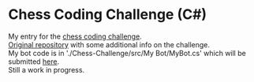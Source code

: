 # Chess Coding Challenge (C#)
My entry for the [chess coding challenge](https://youtu.be/iScy18pVR58).  
[Original repository](https://github.com/SebLague/Chess-Challenge) with some additional info on the challenge.  
My bot code is in './Chess-Challenge/src/My Bot/MyBot.cs' which will be submitted [here](https://forms.gle/6jjj8jxNQ5Ln53ie6).  
Still a work in progress.

